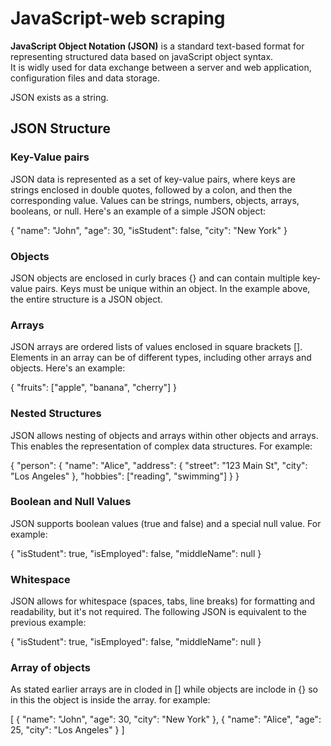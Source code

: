 <h1>JavaScript-web scraping</h1>
<p><strong>JavaScript Object Notation (JSON)</strong> is a standard text-based format for representing structured data based on javaScript object syntax.<br>It is widly used for data exchange between a server and web application, configuration files and data storage.</p>
<p>JSON exists as a string.</p>
<h2>JSON Structure</h2>
<h3>Key-Value pairs</h3>
<p>JSON data is represented as a set of key-value pairs, where keys are strings enclosed in double quotes, followed by a colon, and then the corresponding value. Values can be strings, numbers, objects, arrays, booleans, or null. Here's an example of a simple JSON object:</p>
<p>
{
  "name": "John",
  "age": 30,
  "isStudent": false,
  "city": "New York"
}
</p>
<h3>Objects</h3>
<p>JSON objects are enclosed in curly braces {} and can contain multiple key-value pairs. Keys must be unique within an object. In the example above, the entire structure is a JSON object.</p>
<h3>Arrays</h3>
<p>JSON arrays are ordered lists of values enclosed in square brackets []. Elements in an array can be of different types, including other arrays and objects. Here's an example:</p>
<p>
{
  "fruits": ["apple", "banana", "cherry"]
}
</p>
<h3>Nested Structures</h3>
<p>JSON allows nesting of objects and arrays within other objects and arrays. This enables the representation of complex data structures. For example:</p>
<p>
{
  "person": {
    "name": "Alice",
    "address": {
      "street": "123 Main St",
      "city": "Los Angeles"
    },
    "hobbies": ["reading", "swimming"]
  }
}
</p>
<h3>Boolean and Null Values</h3>
<p>JSON supports boolean values (true and false) and a special null value. For example:</p>
<p>
{
  "isStudent": true,
  "isEmployed": false,
  "middleName": null
}
</p>
<h3>Whitespace</h3>
<p>JSON allows for whitespace (spaces, tabs, line breaks) for formatting and readability, but it's not required. The following JSON is equivalent to the previous example:</p>
<p>
{
  "isStudent": true,
  "isEmployed": false,
  "middleName": null
}
</p>
<h3>Array of objects</h3>
<p>As stated earlier arrays are in cloded in [] while objects are inclode in {} so in this the object is inside the array. for example:</p>
<p>
[
  {
    "name": "John",
    "age": 30,
    "city": "New York"
  },
  {
    "name": "Alice",
    "age": 25,
    "city": "Los Angeles"
  }
]
</p>
